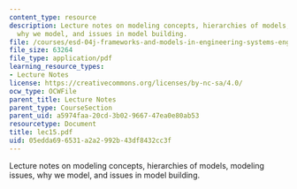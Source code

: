 ```yaml
---
content_type: resource
description: Lecture notes on modeling concepts, hierarchies of models, modeling issues,
  why we model, and issues in model building.
file: /courses/esd-04j-frameworks-and-models-in-engineering-systems-engineering-system-design-spring-2007/05edda696531a2a2992b43df8432cc3f_lec15.pdf
file_size: 63264
file_type: application/pdf
learning_resource_types:
- Lecture Notes
license: https://creativecommons.org/licenses/by-nc-sa/4.0/
ocw_type: OCWFile
parent_title: Lecture Notes
parent_type: CourseSection
parent_uid: a5974faa-20cd-3b02-9667-47ea0e80ab53
resourcetype: Document
title: lec15.pdf
uid: 05edda69-6531-a2a2-992b-43df8432cc3f
---
```

Lecture notes on modeling concepts, hierarchies of models, modeling issues, why we model, and issues in model building.